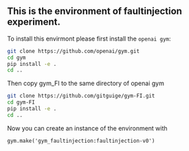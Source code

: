 ## This is the environment of faultinjection experiment. 

To install this envirmont please first install the `openai gym`:

```bash
git clone https://github.com/openai/gym.git
cd gym
pip install -e .
cd ..
```

Then copy gym_FI to the same directory of openai gym
```bash
git clone https://github.com/gitguige/gym-FI.git
cd gym-FI
pip install -e .
cd ..
```

Now  you can create an instance of the environment with 
```
gym.make('gym_faultinjection:faultinjection-v0')
```